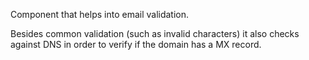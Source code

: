 Component that helps into email validation.

Besides common validation (such as invalid characters) it also checks against DNS in order to verify if the domain has a MX record.
